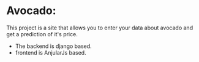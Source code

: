 # Avocado:
This project is a site that allows you to enter your data about avocado and get a prediction of it's price.
* The backend is django based.
* frontend is AnjularJs based.
